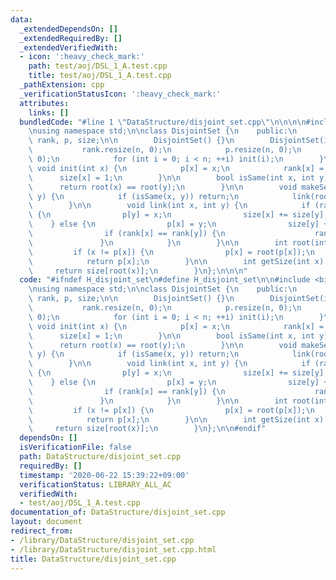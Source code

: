 ```yaml
---
data:
  _extendedDependsOn: []
  _extendedRequiredBy: []
  _extendedVerifiedWith:
  - icon: ':heavy_check_mark:'
    path: test/aoj/DSL_1_A.test.cpp
    title: test/aoj/DSL_1_A.test.cpp
  _pathExtension: cpp
  _verificationStatusIcon: ':heavy_check_mark:'
  attributes:
    links: []
  bundledCode: "#line 1 \"DataStructure/disjoint_set.cpp\"\n\n\n\n#include <bits/stdc++.h>\n\
    \nusing namespace std;\n\nclass DisjointSet {\n    public:\n        vector<int>\
    \ rank, p, size;\n\n        DisjointSet() {}\n        DisjointSet(int n) {\n \
    \           rank.resize(n, 0);\n            p.resize(n, 0);\n            size.resize(n,\
    \ 0);\n            for (int i = 0; i < n; ++i) init(i);\n        }\n\n       \
    \ void init(int x) {\n            p[x] = x;\n            rank[x] = 0;\n      \
    \      size[x] = 1;\n        }\n\n        bool isSame(int x, int y) {\n      \
    \      return root(x) == root(y);\n        }\n\n        void makeSet(int x, int\
    \ y) {\n            if (isSame(x, y)) return;\n            link(root(x), root(y));\n\
    \        }\n\n        void link(int x, int y) {\n            if (rank[x] > rank[y])\
    \ {\n                p[y] = x;\n                size[x] += size[y];\n        \
    \    } else {\n                p[x] = y;\n                size[y] += size[x];\n\
    \                if (rank[x] == rank[y]) {\n                    rank[y]++;\n \
    \               }\n            }\n        }\n\n        int root(int x) {\n   \
    \         if (x != p[x]) {\n                p[x] = root(p[x]);\n            }\n\
    \            return p[x];\n        }\n\n        int getSize(int x) {\n       \
    \     return size[root(x)];\n        }\n};\n\n\n"
  code: "#ifndef H_disjoint_set\n#define H_disjoint_set\n\n#include <bits/stdc++.h>\n\
    \nusing namespace std;\n\nclass DisjointSet {\n    public:\n        vector<int>\
    \ rank, p, size;\n\n        DisjointSet() {}\n        DisjointSet(int n) {\n \
    \           rank.resize(n, 0);\n            p.resize(n, 0);\n            size.resize(n,\
    \ 0);\n            for (int i = 0; i < n; ++i) init(i);\n        }\n\n       \
    \ void init(int x) {\n            p[x] = x;\n            rank[x] = 0;\n      \
    \      size[x] = 1;\n        }\n\n        bool isSame(int x, int y) {\n      \
    \      return root(x) == root(y);\n        }\n\n        void makeSet(int x, int\
    \ y) {\n            if (isSame(x, y)) return;\n            link(root(x), root(y));\n\
    \        }\n\n        void link(int x, int y) {\n            if (rank[x] > rank[y])\
    \ {\n                p[y] = x;\n                size[x] += size[y];\n        \
    \    } else {\n                p[x] = y;\n                size[y] += size[x];\n\
    \                if (rank[x] == rank[y]) {\n                    rank[y]++;\n \
    \               }\n            }\n        }\n\n        int root(int x) {\n   \
    \         if (x != p[x]) {\n                p[x] = root(p[x]);\n            }\n\
    \            return p[x];\n        }\n\n        int getSize(int x) {\n       \
    \     return size[root(x)];\n        }\n};\n\n#endif"
  dependsOn: []
  isVerificationFile: false
  path: DataStructure/disjoint_set.cpp
  requiredBy: []
  timestamp: '2020-06-22 15:39:22+09:00'
  verificationStatus: LIBRARY_ALL_AC
  verifiedWith:
  - test/aoj/DSL_1_A.test.cpp
documentation_of: DataStructure/disjoint_set.cpp
layout: document
redirect_from:
- /library/DataStructure/disjoint_set.cpp
- /library/DataStructure/disjoint_set.cpp.html
title: DataStructure/disjoint_set.cpp
---
```

